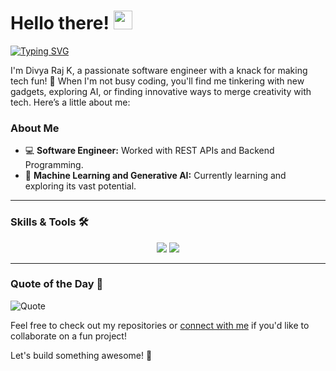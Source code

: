 # Hello there! <img src="https://raw.githubusercontent.com/MartinHeinz/MartinHeinz/master/wave.gif" width="30px">
[![Typing SVG](https://readme-typing-svg.herokuapp.com?color=F724A9&lines=Tech+Enthusiast;Curious+Learner;Problem+Solver)](https://git.io/typing-svg)


I'm Divya Raj K, a passionate software engineer with a knack for making tech fun! 🚀 When I'm not busy coding, you'll find me tinkering with new gadgets, exploring AI, or finding innovative ways to merge creativity with tech. Here’s a little about me:

### About Me
- 💻 **Software Engineer:** Worked with REST APIs and Backend Programming.
- 🧠 **Machine Learning and Generative AI:** Currently learning and exploring its vast potential.

---
### Skills & Tools 🛠️
  <p align="center">
  <img src="https://skillicons.dev/icons?i=golang,python,java,kotlin" />
  <img src="https://skillicons.dev/icons?i=aws,docker,git,github,linux,mysql,postgres" />
  </p>

---

### Quote of the Day 📜
![Quote](https://quotes-github-readme.vercel.app/api?type=horizontal&theme=dark)

Feel free to check out my repositories or [connect with me](mailto:divyavrk22@gmail.com) if you'd like to collaborate on a fun project!

Let's build something awesome! 🚀
